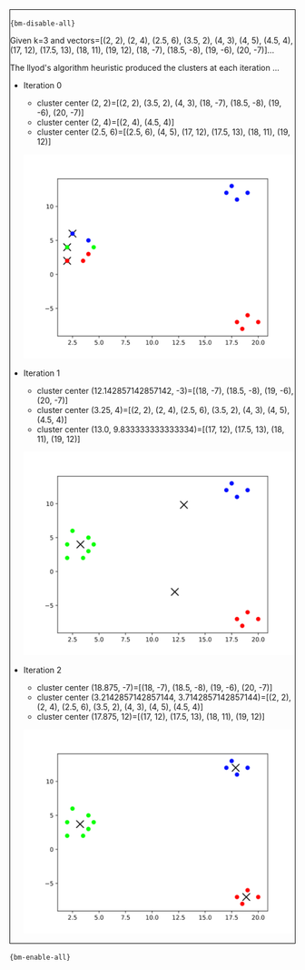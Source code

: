 <div style="border:1px solid black;">

`{bm-disable-all}`

Given k=3 and vectors=[(2, 2), (2, 4), (2.5, 6), (3.5, 2), (4, 3), (4, 5), (4.5, 4), (17, 12), (17.5, 13), (18, 11), (19, 12), (18, -7), (18.5, -8), (19, -6), (20, -7)]...

The llyod's algorithm heuristic produced the clusters at each iteration ...

 * Iteration 0

    * cluster center (2, 2)=[(2, 2), (3.5, 2), (4, 3), (18, -7), (18.5, -8), (19, -6), (20, -7)]
    * cluster center (2, 4)=[(2, 4), (4.5, 4)]
    * cluster center (2.5, 6)=[(2.5, 6), (4, 5), (17, 12), (17.5, 13), (18, 11), (19, 12)]

   ![k-means 2D plot](ch8_fcf1ea6c0edef0c9ed17d2e9d540a727_plot0.svg)

 * Iteration 1

    * cluster center (12.142857142857142, -3)=[(18, -7), (18.5, -8), (19, -6), (20, -7)]
    * cluster center (3.25, 4)=[(2, 2), (2, 4), (2.5, 6), (3.5, 2), (4, 3), (4, 5), (4.5, 4)]
    * cluster center (13.0, 9.833333333333334)=[(17, 12), (17.5, 13), (18, 11), (19, 12)]

   ![k-means 2D plot](ch8_fcf1ea6c0edef0c9ed17d2e9d540a727_plot1.svg)

 * Iteration 2

    * cluster center (18.875, -7)=[(18, -7), (18.5, -8), (19, -6), (20, -7)]
    * cluster center (3.2142857142857144, 3.7142857142857144)=[(2, 2), (2, 4), (2.5, 6), (3.5, 2), (4, 3), (4, 5), (4.5, 4)]
    * cluster center (17.875, 12)=[(17, 12), (17.5, 13), (18, 11), (19, 12)]

   ![k-means 2D plot](ch8_fcf1ea6c0edef0c9ed17d2e9d540a727_plot2.svg)

</div>

`{bm-enable-all}`

